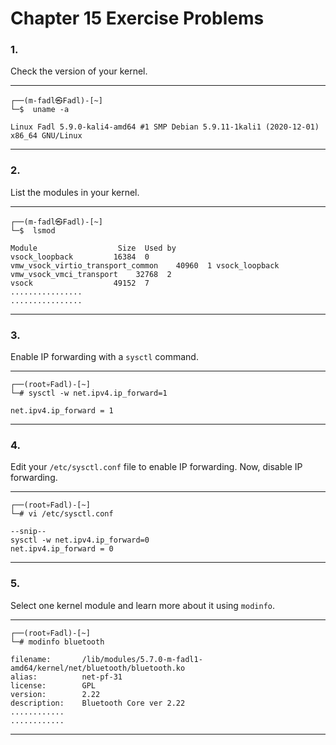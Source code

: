 # Chapter 15 Exercise Problems

### 1.

Check the version of your kernel.

---

```shell
┌──(m-fadl㉿Fadl)-[~]
└─$  uname -a

Linux Fadl 5.9.0-kali4-amd64 #1 SMP Debian 5.9.11-1kali1 (2020-12-01) x86_64 GNU/Linux
```

---

### 2.

List the modules in your kernel.

---

```shell
┌──(m-fadl㉿Fadl)-[~]
└─$  lsmod

Module                  Size  Used by
vsock_loopback         16384  0
vmw_vsock_virtio_transport_common    40960  1 vsock_loopback
vmw_vsock_vmci_transport    32768  2
vsock                  49152  7
................
................
```

---

### 3.

Enable IP forwarding with a `sysctl` command.

---

```shell
┌──(root💀Fadl)-[~]
└─# sysctl -w net.ipv4.ip_forward=1

net.ipv4.ip_forward = 1
```

---

### 4.

Edit your `/etc/sysctl.conf` file to enable IP forwarding. Now, disable IP forwarding.

---

```shell
┌──(root💀Fadl)-[~]
└─# vi /etc/sysctl.conf

--snip--
sysctl -w net.ipv4.ip_forward=0
net.ipv4.ip_forward = 0
```

---

### 5.

Select one kernel module and learn more about it using `modinfo`.

---

```shell
┌──(root💀Fadl)-[~]
└─# modinfo bluetooth

filename:       /lib/modules/5.7.0-m-fadl1-amd64/kernel/net/bluetooth/bluetooth.ko
alias:          net-pf-31
license:        GPL
version:        2.22
description:    Bluetooth Core ver 2.22
............
............
```

---
